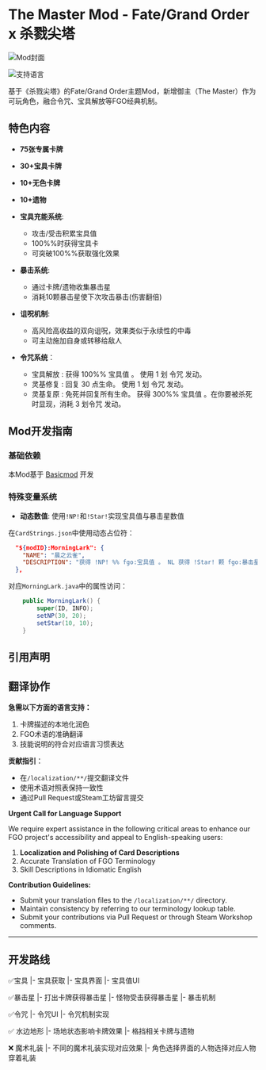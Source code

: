 # The Master Mod - Fate/Grand Order x 杀戮尖塔

![Mod封面](https://s2.loli.net/2025/01/19/rvBtxkDLKnhzsS8.png)

![支持语言](https://img.shields.io/badge/语言-中英文-9cf)

基于《杀戮尖塔》的Fate/Grand Order主题Mod，新增御主（The Master）作为可玩角色，融合令咒、宝具解放等FGO经典机制。



## 特色内容

- **75张专属卡牌**
- **30+宝具卡牌**
- **10+无色卡牌**
- **10+遗物**

- **宝具充能系统**: 
  - 攻击/受击积累宝具值
  - 100%%时获得宝具卡
  - 可突破100%%获取强化效果
- **暴击系统**:
  - 通过卡牌/遗物收集暴击星
  - 消耗10颗暴击星使下次攻击暴击(伤害翻倍)
- **诅呪机制**:
  - 高风险高收益的双向诅呪，效果类似于永续性的中毒
  - 可主动施加自身或转移给敌人
- **令咒系统**：
  - 宝具解放 : 获得 100%% 宝具值 。 使用 1 划 令咒 发动。
  - 灵基修复 : 回复 30 点生命。  使用 1 划 令咒 发动。
  - 灵基复原 : 免死并回复所有生命。  获得 300%% 宝具值 。在你要被杀死时显现，消耗 3 划令咒 发动。

## Mod开发指南

### 基础依赖
本Mod基于 [Basicmod](https://github.com/Alchyr/BasicMod) 开发

### 特殊变量系统

- **动态数值**: 使用`!NP!`和`!Star!`实现宝具值与暴击星数值

在`CardStrings.json`中使用动态占位符：
```json
  "${modID}:MorningLark": {
    "NAME": "晨之云雀",
    "DESCRIPTION": "获得 !NP! %% fgo:宝具值 。 NL 获得 !Star! 颗 fgo:暴击星 。 NL 在你的回合结束时，失去 20%% fgo:宝具值 NL 消耗 。"
  },
```



对应`MorningLark.java`中的属性访问：

```java
    public MorningLark() {
        super(ID, INFO);
        setNP(30, 20);
        setStar(10, 10);
    }
```





## 引用声明

## 翻译协作

**急需以下方面的语言支持：**

1. 卡牌描述的本地化润色
2. FGO术语的准确翻译
3. 技能说明的符合对应语言习惯表达

**贡献指引**：

- 在`/localization/**/`提交翻译文件
- 使用术语对照表保持一致性
- 通过Pull Request或Steam工坊留言提交



**Urgent Call for Language Support**

We require expert assistance in the following critical areas to enhance our FGO project's accessibility and appeal to English-speaking users:

1. **Localization and Polishing of Card Descriptions**
2. Accurate Translation of FGO Terminology
3. Skill Descriptions in Idiomatic English

**Contribution Guidelines:**

- Submit your translation files to the `/localization/**/` directory.
- Maintain consistency by referring to our terminology lookup table.
- Submit your contributions via Pull Request or through Steam Workshop comments.



---

## 开发路线

✅宝具
	|- 宝具获取
	|- 宝具界面
	|- 宝具值UI

✅暴击星
	|- 打出卡牌获得暴击星
	|- 怪物受击获得暴击星
	|- 暴击机制

✅令咒
	|- 令咒UI
	|- 令咒机制实现

✅ 水边地形 
	|- 场地状态影响卡牌效果
	|- 格挡相关卡牌与遗物

❌ 魔术礼装
	|- 不同的魔术礼装实现对应效果
	|- 角色选择界面的人物选择对应人物穿着礼装
